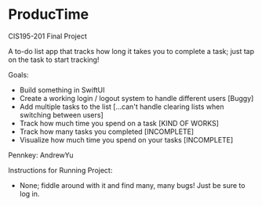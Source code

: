 # ProducTime
CIS195-201 Final Project

A to-do list app that tracks how long it takes you to complete a task; just tap on the task to start tracking!

Goals:
* Build something in SwiftUI
* Create a working login / logout system to handle different users [Buggy]
* Add multiple tasks to the list [...can't handle clearing lists when switching between users]
* Track how much time you spend on a task [KIND OF WORKS]
* Track how many tasks you completed [INCOMPLETE]
* Visualize how much time you spend on your tasks [INCOMPLETE]


Pennkey: AndrewYu

Instructions for Running Project:
- None; fiddle around with it and find many, many bugs! Just be sure to log in. 
